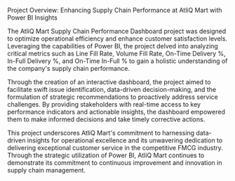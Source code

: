 Project Overview: Enhancing Supply Chain Performance at AtliQ Mart with Power BI Insights

The AtliQ Mart Supply Chain Performance Dashboard project was designed to optimize operational efficiency and enhance customer satisfaction levels. Leveraging the capabilities of Power BI, the project delved into analyzing critical metrics such as Line Fill Rate, Volume Fill Rate, On-Time Delivery %, In-Full Delivery %, and On-Time In-Full % to gain a holistic understanding of the company's supply chain performance.

Through the creation of an interactive dashboard, the project aimed to facilitate swift issue identification, data-driven decision-making, and the formulation of strategic recommendations to proactively address service challenges. By providing stakeholders with real-time access to key performance indicators and actionable insights, the dashboard empowered them to make informed decisions and take timely corrective actions.

This project underscores AtliQ Mart's commitment to harnessing data-driven insights for operational excellence and its unwavering dedication to delivering exceptional customer service in the competitive FMCG industry. Through the strategic utilization of Power BI, AtliQ Mart continues to demonstrate its commitment to continuous improvement and innovation in supply chain management.
